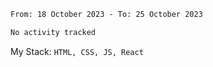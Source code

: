 <!--START_SECTION:waka-->

```txt
From: 18 October 2023 - To: 25 October 2023

No activity tracked
```

<!--END_SECTION:waka-->
My Stack: `HTML, CSS, JS, React`
